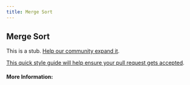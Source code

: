 ```yaml
---
title: Merge Sort
---
```


## Merge Sort

This is a stub. [Help our community expand it](https://github.com/freeCodeCamp/guide-articles/tree/master/articles/Computer-Science/Sorting-Algorithms/Merge-Sort/index.md).

[This quick style guide will help ensure your pull request gets accepted](https://github.com/freeCodeCamp/guide-articles/blob/master/README.md).

<!-- The article goes here, in GitHub-flavored Markdown. Feel free to add YouTube videos, images, and CodePen/JSBin embeds  -->

#### More Information:
<!-- Please add any articles you think might be helpful to read before writing the article -->


